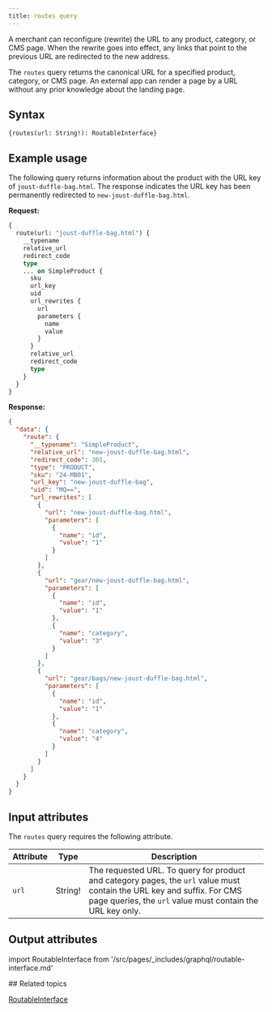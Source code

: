 ```yaml
---
title: routes query
---
```


A merchant can reconfigure (rewrite) the URL to any product, category, or CMS page. When the rewrite goes into effect, any links that point to the previous URL are redirected to the new address.

The `routes` query returns the canonical URL for a specified product, category, or CMS page. An external app can render a page by a URL without any prior knowledge about the landing page.

## Syntax

`{routes(url: String!): RoutableInterface}`

## Example usage

The following query returns information about the product with the URL key of `joust-duffle-bag.html`. The response indicates the URL key has been permanently redirected to `new-joust-duffle-bag.html`.

**Request:**

```graphql
{
  route(url: "joust-duffle-bag.html") {
    __typename
    relative_url
    redirect_code
    type
    ... on SimpleProduct {
      sku
      url_key
      uid
      url_rewrites {
        url
        parameters {
          name
          value
        }
      }
      relative_url
      redirect_code
      type
    }
  }
}
```

**Response:**

```json
{
  "data": {
    "route": {
      "__typename": "SimpleProduct",
      "relative_url": "new-joust-duffle-bag.html",
      "redirect_code": 301,
      "type": "PRODUCT",
      "sku": "24-MB01",
      "url_key": "new-joust-duffle-bag",
      "uid": "MQ==",
      "url_rewrites": [
        {
          "url": "new-joust-duffle-bag.html",
          "parameters": [
            {
              "name": "id",
              "value": "1"
            }
          ]
        },
        {
          "url": "gear/new-joust-duffle-bag.html",
          "parameters": [
            {
              "name": "id",
              "value": "1"
            },
            {
              "name": "category",
              "value": "3"
            }
          ]
        },
        {
          "url": "gear/bags/new-joust-duffle-bag.html",
          "parameters": [
            {
              "name": "id",
              "value": "1"
            },
            {
              "name": "category",
              "value": "4"
            }
          ]
        }
      ]
    }
  }
}
```

## Input attributes

The `routes` query requires the following attribute.

Attribute | Type | Description
--- | --- | ---
`url` | String! | The requested URL. To query for product and category pages, the `url` value must contain the URL key and suffix. For CMS page queries, the `url` value must contain the URL key only.

## Output attributes

import RoutableInterface from '/src/pages/_includes/graphql/routable-interface.md'

<RoutableInterface />
## Related topics

[RoutableInterface]({{page.baseurl}}/graphql/interfaces/routable-interface.html)
